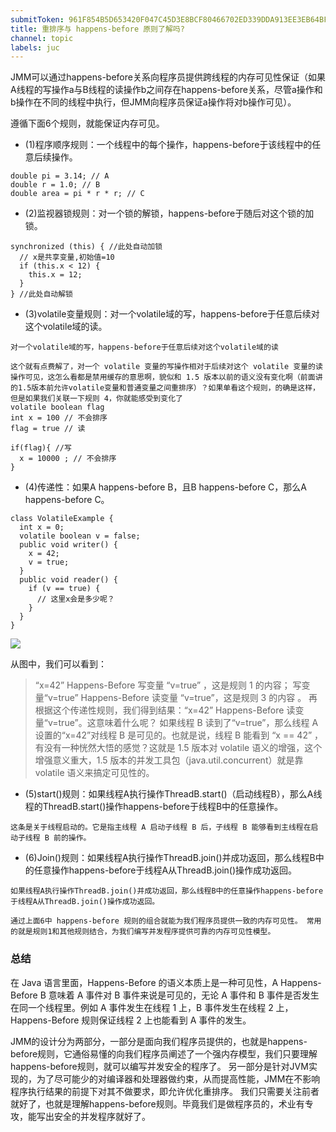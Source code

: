 ```yaml
---
submitToken: 961F854B5D653420F047C45D3E8BCF80466702ED339DDA913EE3EB64BF65602A
title: 重排序与 happens-before 原则了解吗?
channel: topic
labels: juc
---
```


JMM可以通过happens-before关系向程序员提供跨线程的内存可见性保证（如果A线程的写操作a与B线程的读操作b之间存在happens-before关系，尽管a操作和b操作在不同的线程中执行，但JMM向程序员保证a操作将对b操作可见）。

遵循下面6个规则，就能保证内存可见。

- (1)程序顺序规则：一个线程中的每个操作，happens-before于该线程中的任意后续操作。

```
double pi = 3.14; // A
double r = 1.0; // B
double area = pi * r * r; // C
```

- (2)监视器锁规则：对一个锁的解锁，happens-before于随后对这个锁的加锁。

```
synchronized (this) { //此处自动加锁
  // x是共享变量,初始值=10
  if (this.x < 12) {
    this.x = 12;
  }
} //此处自动解锁
```

- (3)volatile变量规则：对一个volatile域的写，happens-before于任意后续对这个volatile域的读。

```
对一个volatile域的写，happens-before于任意后续对这个volatile域的读

这个就有点费解了，对一个 volatile 变量的写操作相对于后续对这个 volatile 变量的读操作可见，这怎么看都是禁用缓存的意思啊，貌似和 1.5 版本以前的语义没有变化啊（前面讲的1.5版本前允许volatile变量和普通变量之间重排序）？如果单看这个规则，的确是这样，但是如果我们关联一下规则 4，你就能感受到变化了
volatile boolean flag
int x = 100 // 不会排序
flag = true // 读

if(flag){ //写
  x = 10000 ; // 不会排序
}

```

- (4)传递性：如果A happens-before B，且B happens-before C，那么A happens-before C。

```
class VolatileExample {
  int x = 0;
  volatile boolean v = false;
  public void writer() {
    x = 42;
    v = true;
  }
  public void reader() {
    if (v == true) {
      // 这里x会是多少呢？
    }
  }
}
```

![](https://image.avalon-zheng.xin/02efe79d-1f25-455c-8e82-936b2abd59cf "")

从图中，我们可以看到：

> “x=42” Happens-Before 写变量 “v=true” ，这是规则 1 的内容；
写变量“v=true” Happens-Before 读变量 “v=true”，这是规则 3 的内容 。
再根据这个传递性规则，我们得到结果：“x=42” Happens-Before 读变量“v=true”。这意味着什么呢？
如果线程 B 读到了“v=true”，那么线程 A 设置的“x=42”对线程 B 是可见的。也就是说，线程 B 能看到 “x == 42” ，有没有一种恍然大悟的感觉？这就是 1.5 版本对 volatile 语义的增强，这个增强意义重大，1.5 版本的并发工具包（java.util.concurrent）就是靠 volatile 语义来搞定可见性的。


- (5)start()规则：如果线程A执行操作ThreadB.start()（启动线程B），那么A线程的ThreadB.start()操作happens-before于线程B中的任意操作。

```
这条是关于线程启动的。它是指主线程 A 启动子线程 B 后，子线程 B 能够看到主线程在启动子线程 B 前的操作。
```

- (6)Join()规则：如果线程A执行操作ThreadB.join()并成功返回，那么线程B中的任意操作happens-before于线程A从ThreadB.join()操作成功返回。

```
如果线程A执行操作ThreadB.join()并成功返回，那么线程B中的任意操作happens-before于线程A从ThreadB.join()操作成功返回。

通过上面6中 happens-before 规则的组合就能为我们程序员提供一致的内存可见性。 常用的就是规则1和其他规则结合，为我们编写并发程序提供可靠的内存可见性模型。
```

### 总结
在 Java 语言里面，Happens-Before 的语义本质上是一种可见性，A Happens-Before B 意味着 A 事件对 B 事件来说是可见的，无论 A 事件和 B 事件是否发生在同一个线程里。例如 A 事件发生在线程 1 上，B 事件发生在线程 2 上，Happens-Before 规则保证线程 2 上也能看到 A 事件的发生。

JMM的设计分为两部分，一部分是面向我们程序员提供的，也就是happens-before规则，它通俗易懂的向我们程序员阐述了一个强内存模型，我们只要理解 happens-before规则，就可以编写并发安全的程序了。 另一部分是针对JVM实现的，为了尽可能少的对编译器和处理器做约束，从而提高性能，JMM在不影响程序执行结果的前提下对其不做要求，即允许优化重排序。 我们只需要关注前者就好了，也就是理解happens-before规则。毕竟我们是做程序员的，术业有专攻，能写出安全的并发程序就好了。
